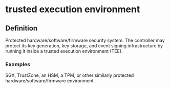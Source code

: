 # trusted execution environment
## Definition
Protected hardware/software/firmware security system. The controller may protect its key generation, key storage, and event signing infrastructure by running it inside a trusted execution environment (TEE). 

### Examples
SGX, TrustZone, an HSM, a TPM, or other similarly protected hardware/software/firmware environment